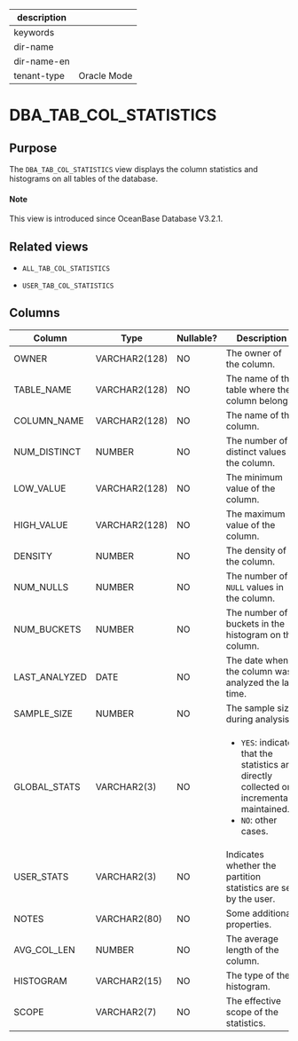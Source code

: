 |description||
|---|---|
|keywords||
|dir-name||
|dir-name-en||
|tenant-type|Oracle Mode|

# DBA_TAB_COL_STATISTICS

## Purpose

The `DBA_TAB_COL_STATISTICS` view displays the column statistics and histograms on all tables of the database.

<main id="notice" type='explain'>
  <h4>Note</h4>
  <p>This view is introduced since OceanBase Database V3.2.1. </p>
</main>

## Related views

* `ALL_TAB_COL_STATISTICS`

* `USER_TAB_COL_STATISTICS`

## Columns

| Column | Type | **Nullable?** | Description |
|---------------|---------------|----------------|--------------------------------------------------------------------------------------------------------------------------------|
| OWNER | VARCHAR2(128) | NO | The owner of the column. |
| TABLE_NAME | VARCHAR2(128) | NO | The name of the table where the column belongs. |
| COLUMN_NAME | VARCHAR2(128) | NO | The name of the column. |
| NUM_DISTINCT | NUMBER | NO | The number of distinct values in the column. |
| LOW_VALUE | VARCHAR2(128) | NO | The minimum value of the column. |
| HIGH_VALUE | VARCHAR2(128) | NO | The maximum value of the column. |
| DENSITY | NUMBER | NO | The density of the column. |
| NUM_NULLS | NUMBER | NO | The number of `NULL` values in the column. |
| NUM_BUCKETS | NUMBER | NO | The number of buckets in the histogram on the column. |
| LAST_ANALYZED | DATE | NO | The date when the column was analyzed the last time. |
| SAMPLE_SIZE | NUMBER | NO | The sample size during analysis. |
| GLOBAL_STATS | VARCHAR2(3) | NO | <ul><li> `YES`: indicates that the statistics are directly collected or incrementally maintained.  </li> <li> `NO`: other cases.  </li></ul> |
| USER_STATS | VARCHAR2(3) | NO | Indicates whether the partition statistics are set by the user. |
| NOTES | VARCHAR2(80) | NO | Some additional properties. |
| AVG_COL_LEN | NUMBER | NO | The average length of the column. |
| HISTOGRAM | VARCHAR2(15) | NO | The type of the histogram. |
| SCOPE | VARCHAR2(7) | NO | The effective scope of the statistics. |

